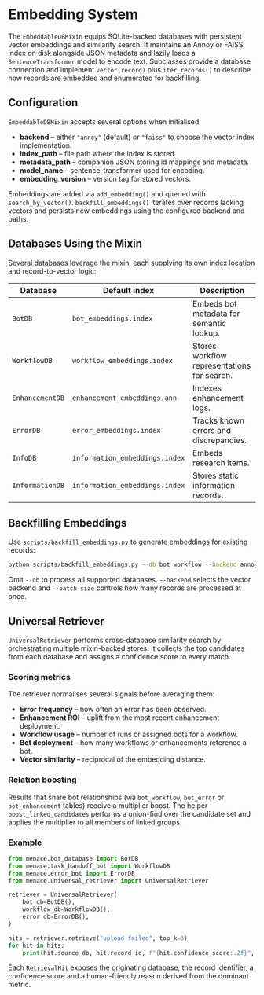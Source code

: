 # Embedding System

The `EmbeddableDBMixin` equips SQLite-backed databases with persistent vector
embeddings and similarity search. It maintains an Annoy or FAISS index on disk
alongside JSON metadata and lazily loads a `SentenceTransformer` model to
encode text. Subclasses provide a database connection and implement
`vector(record)` plus `iter_records()` to describe how records are embedded and
enumerated for backfilling.

## Configuration

`EmbeddableDBMixin` accepts several options when initialised:

- **backend** – either `"annoy"` (default) or `"faiss"` to choose the vector
  index implementation.
- **index_path** – file path where the index is stored.
- **metadata_path** – companion JSON storing id mappings and metadata.
- **model_name** – sentence-transformer used for encoding.
- **embedding_version** – version tag for stored vectors.

Embeddings are added via `add_embedding()` and queried with
`search_by_vector()`. `backfill_embeddings()` iterates over records lacking
vectors and persists new embeddings using the configured backend and paths.

## Databases Using the Mixin

Several databases leverage the mixin, each supplying its own index location and
record-to-vector logic:

| Database | Default index | Description |
| --- | --- | --- |
| `BotDB` | `bot_embeddings.index` | Embeds bot metadata for semantic lookup. |
| `WorkflowDB` | `workflow_embeddings.index` | Stores workflow representations for search. |
| `EnhancementDB` | `enhancement_embeddings.ann` | Indexes enhancement logs. |
| `ErrorDB` | `error_embeddings.index` | Tracks known errors and discrepancies. |
| `InfoDB` | `information_embeddings.index` | Embeds research items. |
| `InformationDB` | `information_embeddings.index` | Stores static information records. |

## Backfilling Embeddings

Use `scripts/backfill_embeddings.py` to generate embeddings for existing
records:

```bash
python scripts/backfill_embeddings.py --db bot workflow --backend annoy --batch-size 200
```

Omit `--db` to process all supported databases. `--backend` selects the vector
backend and `--batch-size` controls how many records are processed at once.

## Universal Retriever

`UniversalRetriever` performs cross-database similarity search by orchestrating
multiple mixin-backed stores. It collects the top candidates from each database
and assigns a confidence score to every match.

### Scoring metrics

The retriever normalises several signals before averaging them:

- **Error frequency** – how often an error has been observed.
- **Enhancement ROI** – uplift from the most recent enhancement deployment.
- **Workflow usage** – number of runs or assigned bots for a workflow.
- **Bot deployment** – how many workflows or enhancements reference a bot.
- **Vector similarity** – reciprocal of the embedding distance.

### Relation boosting

Results that share bot relationships (via `bot_workflow`, `bot_error` or
`bot_enhancement` tables) receive a multiplier boost. The helper
`boost_linked_candidates` performs a union-find over the candidate set and
applies the multiplier to all members of linked groups.

### Example

```python
from menace.bot_database import BotDB
from menace.task_handoff_bot import WorkflowDB
from menace.error_bot import ErrorDB
from menace.universal_retriever import UniversalRetriever

retriever = UniversalRetriever(
    bot_db=BotDB(),
    workflow_db=WorkflowDB(),
    error_db=ErrorDB(),
)

hits = retriever.retrieve("upload failed", top_k=3)
for hit in hits:
    print(hit.source_db, hit.record_id, f"{hit.confidence_score:.2f}", hit.reason)
```

Each `RetrievalHit` exposes the originating database, the record identifier, a
confidence score and a human-friendly reason derived from the dominant metric.

